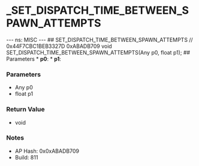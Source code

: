 # _SET_DISPATCH_TIME_BETWEEN_SPAWN_ATTEMPTS

--- ns: MISC --- ## SET_DISPATCH_TIME_BETWEEN_SPAWN_ATTEMPTS  // 0x44F7CBC1BEB3327D 0xABADB709 void SET_DISPATCH_TIME_BETWEEN_SPAWN_ATTEMPTS(Any p0, float p1);   ## Parameters * **p0**: * **p1**:

### Parameters
* Any p0
* float p1

### Return Value
* void

### Notes
* AP Hash: 0x0xABADB709
* Build: 811

